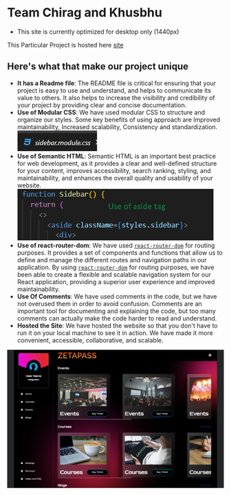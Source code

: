 # Team Chirag and Khusbhu
- This site is currently optimized for desktop only (1440px)

This Particular Project is hosted here [site](https://zetapass-hackathon.netlify.app/)

## Here's what that make our project unique
- **It has a Readme file**: The README file is critical for ensuring that your project is easy to use and understand, and helps to communicate its value to others. It also helps to increase the visibility and credibility of your project by providing clear and concise documentation.
- **Use of Modular CSS**: We have used modular CSS to structure and organize our styles. Some key benefits of using approach are Improved maintainability, Increased scalability, Consistency and standardization.
![modular](./public/modular.png)
- **Use of Semantic HTML**: Semantic HTML is an important best practice for web development, as it provides a clear and well-defined structure for your content, improves accessibility, search ranking, styling, and maintainability, and enhances the overall quality and usability of your website.
![semantic html](./public/semantic.png)
- **Use of react-router-dom**: We have used [`react-router-dom`](https://reactrouter.com/en/main) for routing purposes. It provides a set of components and functions that allow us to define and manage the different routes and navigation paths in our application. By using [`react-router-dom`](https://reactrouter.com/en/main) for routing purposes, we have been able to create a flexible and scalable navigation system for our React application, providing a superior user experience and improved maintainability.
- **Use Of Comments**: We have used comments in the code, but we have not overused them in order to avoid confusion. Comments are an important tool for documenting and explaining the code, but too many comments can actually make the code harder to read and understand.
- **Hosted the Site**: We have hosted the website so that you don't have to run it on your local machine to see it in action. We have made it more convenient, accessible, collaborative, and scalable.

![project-img](./public/project-img.png)